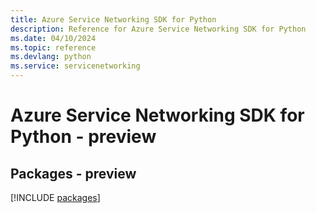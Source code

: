 ```yaml
---
title: Azure Service Networking SDK for Python
description: Reference for Azure Service Networking SDK for Python
ms.date: 04/10/2024
ms.topic: reference
ms.devlang: python
ms.service: servicenetworking
---
```

# Azure Service Networking SDK for Python - preview
## Packages - preview
[!INCLUDE [packages](service-networking-index.md)]